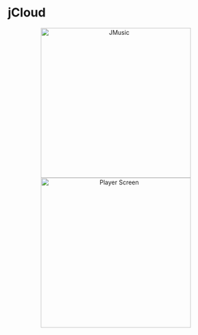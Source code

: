# jCloud
<p align="center">
  <img src="https://github.com/jcodeNikhil/jCloud/blob/master/Screenshot_1632381253.png" width="350" title="JMusic">
  <img src="https://github.com/jcodeNikhil/jCloud/blob/master/Screenshot_1632381303.png" width="350" title="Player Screen" alt="Player Screen">
</p>
